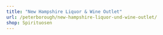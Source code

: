 ```yaml
---
title: "New Hampshire Liquor & Wine Outlet"
url: /peterborough/new-hampshire-liquor-und-wine-outlet/
shop: Spirituosen
---
```

